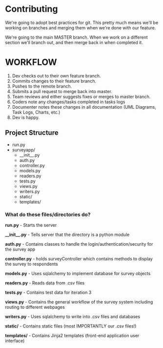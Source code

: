 # Contributing

We're going to adopt best practices for git. This pretty much means we'll be working on branches and merging them when we're done with our feature. 

We're going to the main MASTER branch. When we work on a different section we'll branch out, and then merge back in when completed it.

WORKFLOW
========

1. Dev checks out to their own feature branch.
2. Commits changes to their feature branch.
3. Pushes to the remote branch.
4. Submits a pull request to merge back into master.
5. Team reviews and either suggests fixes or merges to master branch.
6. Coders note any changes/tasks completed in tasks logs
7. Documenter notes these changes in all documentation (UML Diagrams, Task Logs, Charts, etc.)
8. Dev is happy.


## Project Structure

 - run.py  
 - surveyapp/ 
    - \_\_init\_\_.py
    - auth.py
    - controller.py
    - models.py
    - readers.py
    - tests.py
    - views.py
    - writers.py
    - static/
    - templates/

### What do these files/directories do?

__run.py__ - Starts the server



__\_\_init\_\_.py__ - Tells server that the directory is a python module

__auth.py__ - Contains classes to handle the login/authentication/security for the survey app

__controller.py__ - holds surveyController which contains methods to display the survey to respondents

__models.py__ - Uses sqlalchemy to implement database for survey objects

__readers.py__ - Reads data from .csv files 

__tests.py__ - Contains test data for iteration 3

__views.py__ - Contains the general workflow of the survey system including routing to different webpages

__writers.py__ - Uses sqlalchemy to write into .csv files and databases


__static/__ - Contains static files (most IMPORTANTLY our .csv files!)

__templates/__ - Contains Jinja2 templates (front-end application user interface)
